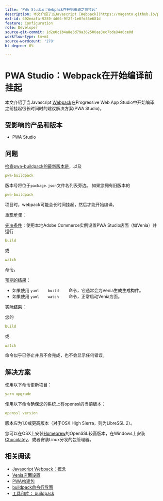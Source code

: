 ```yaml
---
title: 'PWA Studio：Webpack在开始编译之前挂起'
description: 本文介绍了当Javascript [Webpack](https://magento.github.io/pwa-studio/technologies/tools-libraries/#webpack)在Progressive Web App Studio(PWA Studio)中开始编译之前挂起很长一段时间时的建议解决方案。
exl-id: 692eeafa-9289-4d66-9f2f-1e0fe36e681d
feature: Configuration
role: Developer
source-git-commit: 1d2e0c1b4a8e3d79a362500ee3ec7bde84a6ce0d
workflow-type: tm+mt
source-wordcount: '270'
ht-degree: 0%

---
```


# PWA Studio：Webpack在开始编译前挂起

本文介绍了当Javascript [Webpack](https://magento.github.io/pwa-studio/technologies/tools-libraries/#webpack)在Progressive Web App Studio中开始编译之前挂起很长时间时的建议解决方案(PWA Studio)。

## 受影响的产品和版本

* PWA Studio

## 问题

[检查pwa-buildpack的最新版本是](https://github.com/magento/pwa-studio/tree/master/packages/pwa-buildpack)，以及

```yaml
pwa-buildpack
```

版本号将位于`package.json`文件名列表旁边。 如果您拥有旧版本的

```yaml
pwa-buildpack
```

项目时，webpack可能会长时间挂起，然后才能开始编译。

<u>重现步骤</u>：

<u>先决条件</u>：使用本地Adobe Commerce实例设置PWA Studio店面（如Venia）并运行

```yaml
build
```

或

```yaml
watch
```

命令。

<u>预期的结果</u>：

* 如果使用    ```yaml    build    ```    命令，它通常会为Venia生成生成构件。
* 如果使用    ```yaml    watch    ```    命令，正常启动Venia店面。

<u>实际结果</u>：

您的

```yaml
build
```

或

```yaml
watch
```

命令似乎已停止并且不会完成，也不会显示任何错误。

## 解决方案

使用以下命令更新项目：

```yaml
yarn upgrade
```

使用以下命令确保您的系统上有openssl的当前版本：

```yaml
openssl version
```

版本应为1.0或更高版本（对于OSX High Sierra，则为LibreSSL 2）。

您可以在OSX上安装[Homebrew](https://brew.sh/)的OpenSSL较高版本，在Windows上安装[Chocolatey](https://chocolatey.org/)，或者安装Linux分发的包管理器。

## 相关阅读

* [Javascript Webpack：概念](https://webpack.js.org/concepts/)
* [Venia店面设置](https://magento.github.io/pwa-studio/venia-pwa-concept/setup/)
* [PWA构建包](https://magento.github.io/pwa-studio/pwa-buildpack/)
* [buildpack命令行界面](https://magento.github.io/pwa-studio/pwa-buildpack/reference/buildpack-cli/)
* [工具和库： buildpack](https://magento.github.io/pwa-studio/technologies/tools-libraries/#webpack)
